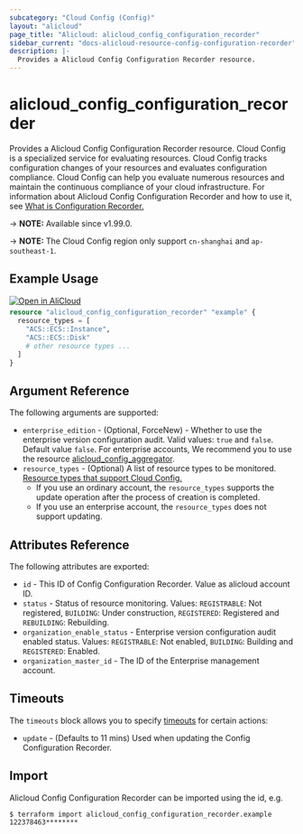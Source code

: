 ```yaml
---
subcategory: "Cloud Config (Config)"
layout: "alicloud"
page_title: "Alicloud: alicloud_config_configuration_recorder"
sidebar_current: "docs-alicloud-resource-config-configuration-recorder"
description: |-
  Provides a Alicloud Config Configuration Recorder resource.
---
```


# alicloud_config_configuration_recorder

Provides a Alicloud Config Configuration Recorder resource. Cloud Config is a specialized service for evaluating resources. Cloud Config tracks configuration changes of your resources and evaluates configuration compliance. Cloud Config can help you evaluate numerous resources and maintain the continuous compliance of your cloud infrastructure.
For information about Alicloud Config Configuration Recorder and how to use it, see [What is Configuration Recorder.](https://www.alibabacloud.com/help/en/cloud-config/latest/startconfigurationrecorder)

-> **NOTE:** Available since v1.99.0.

-> **NOTE:** The Cloud Config region only support `cn-shanghai` and `ap-southeast-1`.

## Example Usage

<div style="display: block;margin-bottom: 40px;"><div class="oics-button" style="float: right;position: absolute;margin-bottom: 10px;">
  <a href="https://api.aliyun.com/terraform?resource=alicloud_config_configuration_recorder&exampleId=5d26c3ee-261e-af62-66f0-00f852c8373743e4337a&activeTab=example&spm=docs.r.config_configuration_recorder.0.5d26c3ee26&intl_lang=EN_US" target="_blank">
    <img alt="Open in AliCloud" src="https://img.alicdn.com/imgextra/i1/O1CN01hjjqXv1uYUlY56FyX_!!6000000006049-55-tps-254-36.svg" style="max-height: 44px; max-width: 100%;">
  </a>
</div></div>

```terraform
resource "alicloud_config_configuration_recorder" "example" {
  resource_types = [
    "ACS::ECS::Instance",
    "ACS::ECS::Disk"
    # other resource types ...
  ]
}
```
## Argument Reference

The following arguments are supported:

* `enterprise_edition` - (Optional, ForceNew) - Whether to use the enterprise version configuration audit. Valid values: `true` and `false`. Default value `false`. For enterprise accounts, We recommend you to use the resource [alicloud_config_aggregator](https://www.terraform.io/docs/providers/alicloud/r/config_aggregator).
* `resource_types` - (Optional) A list of resource types to be monitored. [Resource types that support Cloud Config.](https://www.alibabacloud.com/help/en/doc-detail/127411.htm)
  * If you use an ordinary account, the `resource_types` supports the update operation after the process of creation is completed.
  * If you use an enterprise account, the `resource_types` does not support updating. 

## Attributes Reference

The following attributes are exported:

* `id` - This ID of Config Configuration Recorder. Value as alicloud account ID.
* `status` - Status of resource monitoring. Values: `REGISTRABLE`: Not registered, `BUILDING`: Under construction, `REGISTERED`: Registered and `REBUILDING`: Rebuilding.
* `organization_enable_status` - Enterprise version configuration audit enabled status. Values: `REGISTRABLE`: Not enabled, `BUILDING`: Building and `REGISTERED`: Enabled.
* `organization_master_id` - The ID of the Enterprise management account.

## Timeouts

The `timeouts` block allows you to specify [timeouts](https://developer.hashicorp.com/terraform/language/resources/syntax#operation-timeouts) for certain actions:

* `update` - (Defaults to 11 mins) Used when updating the Config Configuration Recorder.

## Import

Alicloud Config Configuration Recorder can be imported using the id, e.g.

```shell
$ terraform import alicloud_config_configuration_recorder.example 122378463********
```
